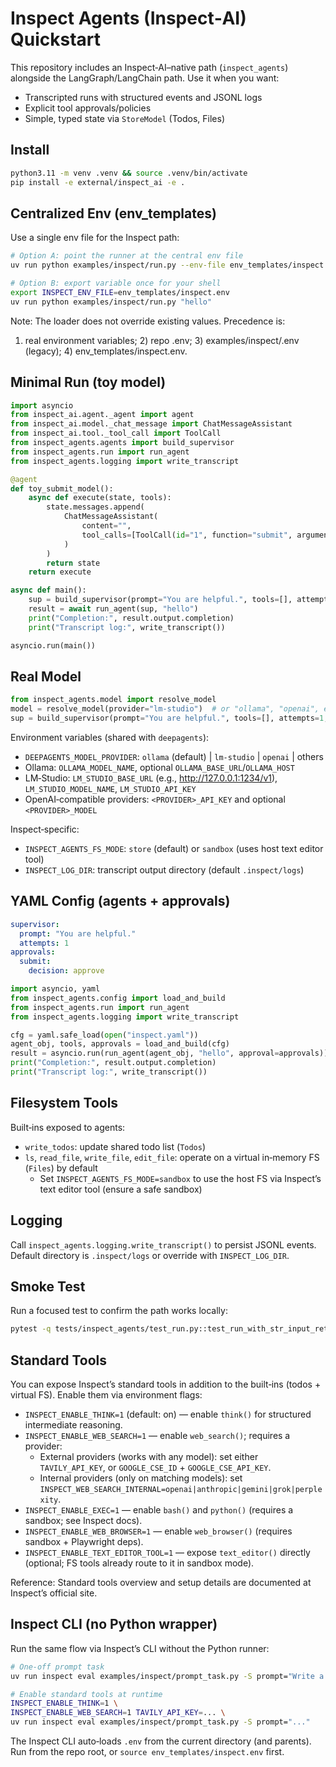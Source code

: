 # Inspect Agents (Inspect‑AI) Quickstart

This repository includes an Inspect‑AI–native path (`inspect_agents`) alongside the LangGraph/LangChain path. Use it when you want:

- Transcripted runs with structured events and JSONL logs
- Explicit tool approvals/policies
- Simple, typed state via `StoreModel` (Todos, Files)

## Install

```bash
python3.11 -m venv .venv && source .venv/bin/activate
pip install -e external/inspect_ai -e .
```

## Centralized Env (env_templates)

Use a single env file for the Inspect path:

```bash
# Option A: point the runner at the central env file
uv run python examples/inspect/run.py --env-file env_templates/inspect.env "hello"

# Option B: export variable once for your shell
export INSPECT_ENV_FILE=env_templates/inspect.env
uv run python examples/inspect/run.py "hello"
```

Note: The loader does not override existing values. Precedence is:
1) real environment variables; 2) repo .env; 3) examples/inspect/.env (legacy); 4) env_templates/inspect.env.

## Minimal Run (toy model)

```python
import asyncio
from inspect_ai.agent._agent import agent
from inspect_ai.model._chat_message import ChatMessageAssistant
from inspect_ai.tool._tool_call import ToolCall
from inspect_agents.agents import build_supervisor
from inspect_agents.run import run_agent
from inspect_agents.logging import write_transcript

@agent
def toy_submit_model():
    async def execute(state, tools):
        state.messages.append(
            ChatMessageAssistant(
                content="",
                tool_calls=[ToolCall(id="1", function="submit", arguments={"answer": "DONE"})],
            )
        )
        return state
    return execute

async def main():
    sup = build_supervisor(prompt="You are helpful.", tools=[], attempts=1, model=toy_submit_model())
    result = await run_agent(sup, "hello")
    print("Completion:", result.output.completion)
    print("Transcript log:", write_transcript())

asyncio.run(main())
```

## Real Model

```python
from inspect_agents.model import resolve_model
model = resolve_model(provider="lm-studio")  # or "ollama", "openai", etc.
sup = build_supervisor(prompt="You are helpful.", tools=[], attempts=1, model=model)
```

Environment variables (shared with `deepagents`):

- `DEEPAGENTS_MODEL_PROVIDER`: `ollama` (default) | `lm-studio` | `openai` | others
- Ollama: `OLLAMA_MODEL_NAME`, optional `OLLAMA_BASE_URL`/`OLLAMA_HOST`
- LM‑Studio: `LM_STUDIO_BASE_URL` (e.g., http://127.0.0.1:1234/v1), `LM_STUDIO_MODEL_NAME`, `LM_STUDIO_API_KEY`
- OpenAI‑compatible providers: `<PROVIDER>_API_KEY` and optional `<PROVIDER>_MODEL`

Inspect‑specific:

- `INSPECT_AGENTS_FS_MODE`: `store` (default) or `sandbox` (uses host text editor tool)
- `INSPECT_LOG_DIR`: transcript output directory (default `.inspect/logs`)

## YAML Config (agents + approvals)

```yaml
supervisor:
  prompt: "You are helpful."
  attempts: 1
approvals:
  submit:
    decision: approve
```

```python
import asyncio, yaml
from inspect_agents.config import load_and_build
from inspect_agents.run import run_agent
from inspect_agents.logging import write_transcript

cfg = yaml.safe_load(open("inspect.yaml"))
agent_obj, tools, approvals = load_and_build(cfg)
result = asyncio.run(run_agent(agent_obj, "hello", approval=approvals))
print("Completion:", result.output.completion)
print("Transcript log:", write_transcript())
```

## Filesystem Tools

Built‑ins exposed to agents:

- `write_todos`: update shared todo list (`Todos`)
- `ls`, `read_file`, `write_file`, `edit_file`: operate on a virtual in‑memory FS (`Files`) by default
  - Set `INSPECT_AGENTS_FS_MODE=sandbox` to use the host FS via Inspect’s text editor tool (ensure a safe sandbox)

## Logging

Call `inspect_agents.logging.write_transcript()` to persist JSONL events. Default directory is `.inspect/logs` or override with `INSPECT_LOG_DIR`.

## Smoke Test

Run a focused test to confirm the path works locally:

```bash
pytest -q tests/inspect_agents/test_run.py::test_run_with_str_input_returns_state
```

## Standard Tools

You can expose Inspect’s standard tools in addition to the built‑ins (todos + virtual FS). Enable them via environment flags:

- `INSPECT_ENABLE_THINK=1` (default: on) — enable `think()` for structured intermediate reasoning.
- `INSPECT_ENABLE_WEB_SEARCH=1` — enable `web_search()`; requires a provider:
  - External providers (works with any model): set either `TAVILY_API_KEY`, or `GOOGLE_CSE_ID` + `GOOGLE_CSE_API_KEY`.
  - Internal providers (only on matching models): set `INSPECT_WEB_SEARCH_INTERNAL=openai|anthropic|gemini|grok|perplexity`.
- `INSPECT_ENABLE_EXEC=1` — enable `bash()` and `python()` (requires a sandbox; see Inspect docs).
- `INSPECT_ENABLE_WEB_BROWSER=1` — enable `web_browser()` (requires sandbox + Playwright deps).
- `INSPECT_ENABLE_TEXT_EDITOR_TOOL=1` — expose `text_editor()` directly (optional; FS tools already route to it in sandbox mode).

Reference: Standard tools overview and setup details are documented at Inspect’s official site.

## Inspect CLI (no Python wrapper)

Run the same flow via Inspect’s CLI without the Python runner:

```bash
# One‑off prompt task
uv run inspect eval examples/inspect/prompt_task.py -S prompt="Write a concise overview of LangGraph"

# Enable standard tools at runtime
INSPECT_ENABLE_THINK=1 \
INSPECT_ENABLE_WEB_SEARCH=1 TAVILY_API_KEY=... \
uv run inspect eval examples/inspect/prompt_task.py -S prompt="..."
```

The Inspect CLI auto‑loads `.env` from the current directory (and parents). Run from the repo root, or `source env_templates/inspect.env` first.
